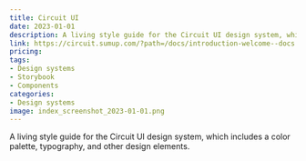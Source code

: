 ```yaml
---
title: Circuit UI
date: 2023-01-01
description: A living style guide for the Circuit UI design system, which includes a color palette, typography, and other design elements.
link: https://circuit.sumup.com/?path=/docs/introduction-welcome--docs
pricing: 
tags: 
- Design systems
- Storybook
- Components
categories: 
- Design systems 
image: index_screenshot_2023-01-01.png
---
```


A living style guide for the Circuit UI design system, which includes a color palette, typography, and other design elements.